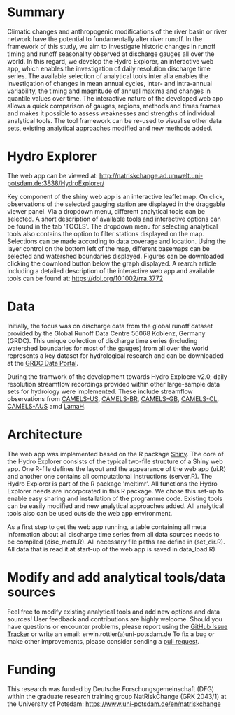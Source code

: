 # Summary

Climatic changes and anthropogenic modifications of the river basin or river network have the potential to fundamentally alter river runoff. In the framework of this study, we aim to investigate historic changes in runoff timing and runoff seasonality observed at discharge gauges all over the world. In this regard, we develop the Hydro Explorer, an interactive web app, which enables the investigation of daily resolution discharge time series. The available selection of analytical tools inter alia enables the investigation of changes in mean annual cycles, inter- and intra-annual variability, the timing and magnitude of annual maxima and changes in quantile values over time. The interactive nature of the developed web app allows a quick comparison of gauges, regions, methods and times frames and makes it possible to assess weaknesses and strengths of individual analytical tools. The tool framework can be re-used to visualise other data sets, existing analytical approaches modified and new methods added.

# Hydro Explorer

The web app can be viewed at: http://natriskchange.ad.umwelt.uni-potsdam.de:3838/HydroExplorer/

Key component of the shiny web app is an interactive leaflet map. On click, observations of the selected gauging station are displayed in the draggable viewer panel. Via a dropdown menu, different analytical tools can be selected. A short description of available tools and interactive options can be found in the tab 'TOOLS'. The dropdown menu for selecting analytical tools also contains the option to filter stations displayed on the map. Selections can be made according to data coverage and location. Using the layer control on the bottom left of the map, different basemaps can be selected and watershed boundaries displayed. Figures can be downloaded clicking the download button below the graph displayed. A rearch article including a detailed description of the interactive web app and available tools can be found at: https://doi.org/10.1002/rra.3772

# Data

Initially, the focus was on discharge data from the global runoff dataset provided by the Global Runoff Data Centre 56068 Koblenz, Germany (GRDC). This unique collection of discharge time series (including watershed boundaries for most of the gauges) from all over the world represents a key dataset for hydrological research and can be downloaded at the [GRDC Data Portal](https://portal.grdc.bafg.de/).

During the framwork of the development towards Hydro Exploere v2.0, daily resolution streamflow recordings provided within other large-sample data sets for hydrology were implemented. These include streamflow observations from [CAMELS-US](https://doi.org/10.5194/hess-21-5293-2017), [CAMELS-BR](https://doi.org/10.5194/essd-12-2075-2020), [CAMELS-GB](https://doi.org/10.5194/essd-12-2459-2020), [CAMELS-CL](https://doi.org/10.5194/hess-22-5817-2018), [CAMELS-AUS](https://doi.org/10.5194/essd-2020-228) amd [LamaH](https://doi.org/10.5194/essd-2021-72).

# Architecture

The web app was implemented based on the R package [Shiny](https://shiny.rstudio.com/). The core of the Hydro Explorer consists of the typical two-file structure of a Shiny web app. One R-file defines the layout and the appearance of the web app (ui.R) and another one contains all computational instructions (server.R). The Hydro Explorer is part of the R package 'meltimr'. All functions the Hydro Explorer needs are incorporated in this R package. We chose this set-up to enable easy sharing and installation of the programme code. Existing tools can be easily modified and new analytical approaches added. All analytical tools also can be used outside the web app environment.

As a first step to get the web app running, a table containing all meta information about all discharge time series from all data sources needs to be compiled (disc_meta.R). All necessary file paths are define in (set_dir.R). All data that is read it at start-up of the web app is saved in data_load.R)

# Modify and add analytical tools/data sources

Feel free to modify existing analytical tools and add new options and data sources! User feedback and contributions are highly welcome. Should you have questions or encounter problems, please report using the [GitHub Issue Tracker](https://github.com/ERottler/meltimr/issues) or write an email: erwin.rottler(a)uni-potsdam.de To fix a bug or make other improvements, please consider sending a [pull request](https://github.com/ERottler/meltimr/pulls).

# Funding

This research was funded by Deutsche Forschungsgemeinschaft (DFG) within the graduate research training group NatRiskChange (GRK 2043/1) at the University of Potsdam: https://www.uni-potsdam.de/en/natriskchange
